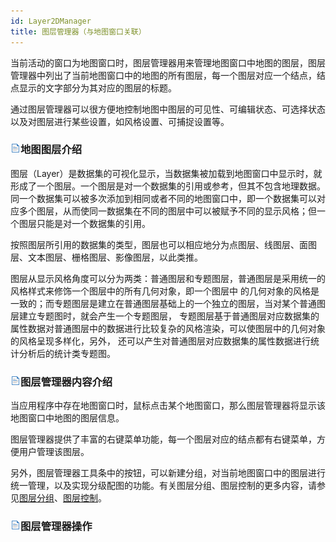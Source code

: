 ```yaml
---
id: Layer2DManager
title: 图层管理器（与地图窗口关联）
---
```

当前活动的窗口为地图窗口时，图层管理器用来管理地图窗口中地图的图层，图层管理器中列出了当前地图窗口中的地图的所有图层，每一个图层对应一个结点，结点显示的文字部分为其对应的图层的标题。

通过图层管理器可以很方便地控制地图中图层的可见性、可编辑状态、可选择状态以及对图层进行某些设置，如风格设置、可捕捉设置等。

### ![](../img/read.gif)地图图层介绍

图层（Layer）是数据集的可视化显示，当数据集被加载到地图窗口中显示时，就形成了一个图层。一个图层是对一个数据集的引用或参考，但其不包含地理数据。同一个数据集可以被多次添加到相同或者不同的地图窗口中，即一个数据集可以对应多个图层，从而使同一数据集在不同的图层中可以被赋予不同的显示风格；但一个图层只能是对一个数据集的引用。

按照图层所引用的数据集的类型，图层也可以相应地分为点图层、线图层、面图层、文本图层、栅格图层、影像图层，以此类推。

图层从显示风格角度可以分为两类：普通图层和专题图层，普通图层是采用统一的风格样式来修饰一个图层中的所有几何对象，即一个图层中
的几何对象的风格是一致的；而专题图层是建立在普通图层基础上的一个独立的图层，当对某个普通图层建立专题图时，就会产生一个专题图层，
专题图层基于普通图层对应数据集的属性数据对普通图层中的数据进行比较复杂的风格渲染，可以使图层中的几何对象的风格呈现多样化，另外，
还可以产生对普通图层对应数据集的属性数据进行统计分析后的统计类专题图。

### ![](../img/read.gif)图层管理器内容介绍

当应用程序中存在地图窗口时，鼠标点击某个地图窗口，那么图层管理器将显示该地图窗口中地图的图层信息。

图层管理器提供了丰富的右键菜单功能，每一个图层对应的结点都有右键菜单，方便用户管理该图层。

另外，图层管理器工具条中的按钮，可以新建分组，对当前地图窗口中的图层进行统一管理，以及实现分级配图的功能。有关图层分组、图层控制的更多内容，请参见[图层分组](../Visualization/LayerManagement/LayerGroup)、[图层控制](../Visualization/LayerManagement/LayerControl)。

### ![](../img/read.gif)图层管理器操作

